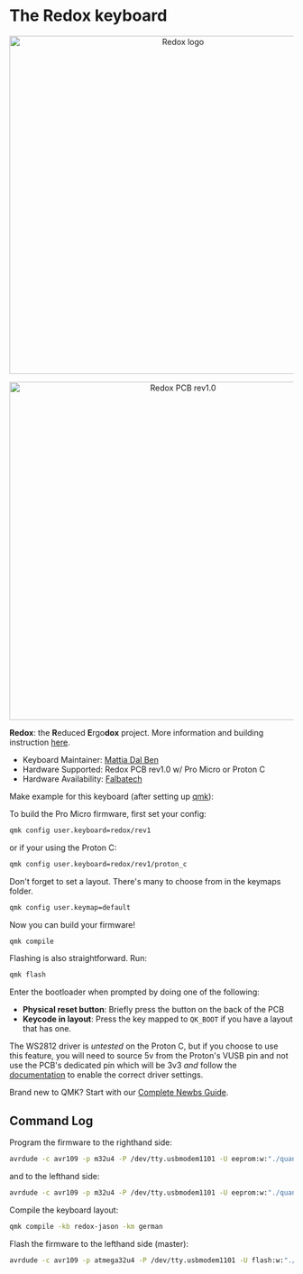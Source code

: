 # The Redox keyboard

<p align="center">
<img src="https://github.com/mattdibi/redox-keyboard/raw/master/img/redox-logo.png" alt="Redox logo" width="600"/>
</p>

<p align="center">
<img src="https://github.com/mattdibi/redox-keyboard/raw/master/img/redox-pcb2.jpg" alt="Redox PCB rev1.0" width="600"/>
</p>

**Redox**: the **R**educed **E**rgo**dox** project. More information and building instruction [here](https://github.com/mattdibi/redox-keyboard).

-   Keyboard Maintainer: [Mattia Dal Ben](https://github.com/mattdibi)
-   Hardware Supported: Redox PCB rev1.0 w/ Pro Micro or Proton C
-   Hardware Availability: [Falbatech](https://falba.tech/product-category/keyboard-parts/redox-parts/)

Make example for this keyboard (after setting up [qmk](https://docs.qmk.fm/#/getting_started_build_tools)):

To build the Pro Micro firmware, first set your config:

```sh
qmk config user.keyboard=redox/rev1
```

or if your using the Proton C:

```sh
qmk config user.keyboard=redox/rev1/proton_c
```

Don't forget to set a layout. There's many to choose from in the keymaps folder.

```sh
qmk config user.keymap=default
```

Now you can build your firmware!

```sh
qmk compile
```

Flashing is also straightforward. Run:

```sh
qmk flash
```

Enter the bootloader when prompted by doing one of the following:

-   **Physical reset button**: Briefly press the button on the back of the PCB
-   **Keycode in layout**: Press the key mapped to `QK_BOOT` if you have a layout that has one.

The WS2812 driver is _untested_ on the Proton C, but if you choose to use this feature, you will need to source 5v from the Proton's VUSB pin and not use the PCB's dedicated pin which will be 3v3 _and_ follow the [documentation](https://docs.qmk.fm/#/ws2812_driver) to enable the correct driver settings.

Brand new to QMK? Start with our [Complete Newbs Guide](https://docs.qmk.fm/#/newbs).

## Command Log

Program the firmware to the righthand side:

```sh
avrdude -c avr109 -p m32u4 -P /dev/tty.usbmodem1101 -U eeprom:w:"./quantum/split_common/eeprom-righthand.eep":a
```

and to the lefthand side:

```sh
avrdude -c avr109 -p m32u4 -P /dev/tty.usbmodem1101 -U eeprom:w:"./quantum/split_common/eeprom-lefthand.eep":a
```

Compile the keyboard layout:

```sh
qmk compile -kb redox-jason -km german
```

Flash the firmware to the lefthand side (master):

```sh
avrdude -c avr109 -p atmega32u4 -P /dev/tty.usbmodem1101 -U flash:w:"./.build/redox_jason_rev1_base_german.hex":i
```





